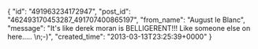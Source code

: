  {
   "id": "491963234172947",
   "post_id": "462493170453287_491707400865197",
   "from_name": "August le Blanc",
   "message": "It's like derek moran is BELLIGERENT!!!  Like someone else on here.....   \n;-)",
   "created_time": "2013-03-13T23:25:39+0000"
 }
